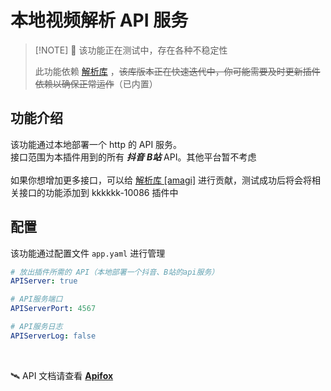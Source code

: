 # 本地视频解析 API 服务
> [!NOTE] 🚧 该功能正在测试中，存在各种不稳定性
>
> 此功能依赖 [解析库](https://github.com/ikenxuan/amagi) ，~~该库版本正在快速迭代中，你可能需要及时更新插件依赖以确保正常运作~~（已内置）

## 功能介绍
该功能通过本地部署一个 http 的 API 服务。<br>
接口范围为本插件用到的所有 **_抖音_** **_B站_** API。其他平台暂不考虑<br><br>
如果你想增加更多接口，可以给 [解析库 [amagi]](https://github.com/ikenxuan/amagi) 进行贡献，测试成功后将会将相关接口的功能添加到 kkkkkk-10086 插件中

## 配置
该功能通过配置文件 `app.yaml` 进行管理

```yaml
# 放出插件所需的 API（本地部署一个抖音、B站的api服务）
APIServer: true

# API服务端口
APIServerPort: 4567

# API服务日志
APIServerLog: false
```
<br>

🛰️ API 文档请查看 [**Apifox**](https://amagi.apifox.cn)
